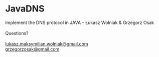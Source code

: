 # JavaDNS
Implement the DNS protocol in JAVA - Łukasz Wolniak &amp; Grzegorz Osak </br></br>
Questions?</br></br>
lukasz.maksymilian.wolniak@gmail.com</br>
grzegorzosak@gmail.com
